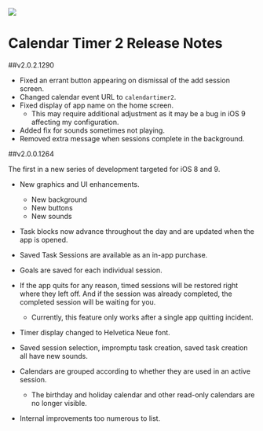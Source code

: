 ![](https://raw.githubusercontent.com/dz1111/Calendar-Timer-2-iOS/master/images/ct2-screenshots-67.png)

# Calendar Timer 2 Release Notes

##v2.0.2.1290

* Fixed an errant button appearing on dismissal of the add session screen.
* Changed calendar event URL to `calendartimer2`.
* Fixed display of app name on the home screen.
  - This may require additional adjustment as it may be a bug in iOS 9 affecting my configuration.
* Added fix for sounds sometimes not playing.
* Removed extra message when sessions complete in the background.

##v2.0.0.1264

The first in a new series of development targeted for iOS 8 and 9.

* New graphics and UI enhancements.
  - New background
  - New buttons
  - New sounds
  
* Task blocks now advance throughout the day and are updated when the app is opened.
* Saved Task Sessions are available as an in-app purchase.
* Goals are saved for each individual session.
* If the app quits for any reason, timed sessions will be restored right where they left off. And if the session was already completed, the completed session will be waiting for you.
  - Currently, this feature only works after a single app quitting incident.
  
* Timer display changed to Helvetica Neue font.
* Saved session selection, impromptu task creation, saved task creation all have new sounds.

* Calendars are grouped according to whether they are used in an active session.
  - The birthday and holiday calendar and other read-only calendars are no longer visible.
  
* Internal improvements too numerous to list.


